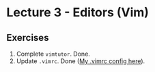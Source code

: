 # Lecture 3 - Editors (Vim)

## Exercises

1. Complete `vimtutor`. Done.
2. Update `.vimrc`. Done ([My .vimrc config here](https://github.com/rbnsl/dotfiles/blob/master/.vimrc)).
